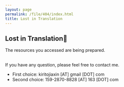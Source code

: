 ```yaml
---
layout: page
permalink: /file/404/index.html
title: Lost in Translation
---
```


## Lost in Translation🍺

The resources you accessed are being prepared.

<br>If you have any question, please feel free to contact me.

- First choice: kiritojiaxin [AT] gmail [DOT] com
- Second choice: 159-2870-8828 [AT] 163 [DOT] com

<br>
